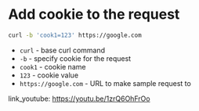 # Add cookie to the request

```bash
curl -b 'cook1=123' https://google.com
```

- `curl` - base curl command
- `-b` - specify cookie for the request
- `cook1` - cookie name
- `123` - cookie value
- `https://google.com` - URL to make sample request to


link_youtube: https://youtu.be/1zrQ6OhFrOo
